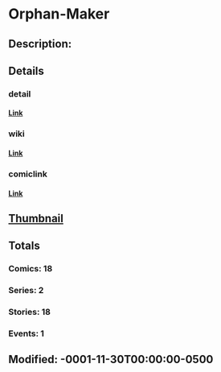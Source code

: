 # Orphan-Maker
## Description: 
## Details
### detail
#### [Link](http://marvel.com/comics/characters/1010957/orphan-maker?utm_campaign=apiRef&utm_source=225578a89fc76f3d20fbffda5d17a88d)
### wiki
#### [Link](http://marvel.com/universe/Orphan-Maker?utm_campaign=apiRef&utm_source=225578a89fc76f3d20fbffda5d17a88d)
### comiclink
#### [Link](http://marvel.com/comics/characters/1010957/orphan-maker?utm_campaign=apiRef&utm_source=225578a89fc76f3d20fbffda5d17a88d)
## [Thumbnail](http://i.annihil.us/u/prod/marvel/i/mg/c/50/4c7c63f383bac.jpg)
## Totals
### Comics: 18
### Series: 2
### Stories: 18
### Events: 1
## Modified: -0001-11-30T00:00:00-0500
